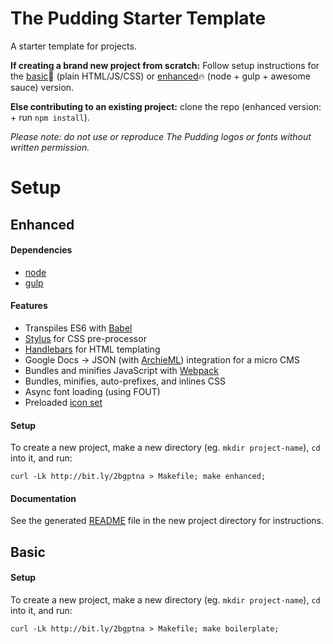 # The Pudding Starter Template

A starter template for projects.

**If creating a brand new project from scratch:** Follow setup instructions for the [basic](#basic):bread: (plain HTML/JS/CSS) or [enhanced](#enhanced):fire: (node + gulp + awesome sauce) version.

**Else contributing to an existing project:** clone the repo (enhanced version: + run `npm install`).

_Please note: do not use or reproduce The Pudding logos or fonts without written permission._

# Setup

## Enhanced

#### Dependencies

* [node](http://nodejs.org)
* [gulp](http://gulpjs.com)

#### Features

* Transpiles ES6 with [Babel](http://babeljs.io)
* [Stylus](http://stylus-lang.com/) for CSS pre-processor
* [Handlebars](http://handlebarsjs.com/) for HTML templating
* Google Docs -> JSON (with [ArchieML](http://archieml.org/)) integration for a micro CMS
* Bundles and minifies JavaScript with [Webpack](http://webpack.js.org)
* Bundles, minifies, auto-prefixes, and inlines CSS
* Async font loading (using FOUT)
* Preloaded [icon set](https://feathericons.com/)

#### Setup

To create a new project, make a new directory (eg. `mkdir project-name`), `cd` into it, and run:

```
curl -Lk http://bit.ly/2bgptna > Makefile; make enhanced;
```

#### Documentation

See the generated [README](https://github.com/polygraph-cool/starter/blob/master/README.story.md#development) file in the new project directory for instructions.

## Basic

#### Setup

To create a new project, make a new directory (eg. `mkdir project-name`), `cd` into it, and run:

```
curl -Lk http://bit.ly/2bgptna > Makefile; make boilerplate;
```
